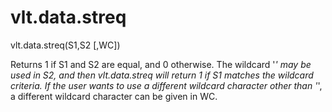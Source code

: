 # vlt.data.streq

  vlt.data.streq(S1,S2 [,WC])
 
   Returns 1 if S1 and S2 are equal, and 0 otherwise.  The wildcard '*' may be
   used in S2, and then vlt.data.streq will return 1 if S1 matches the wildcard criteria.
   If the user wants to use a different wildcard character other than '*',
   a different wildcard character can be given in WC.
